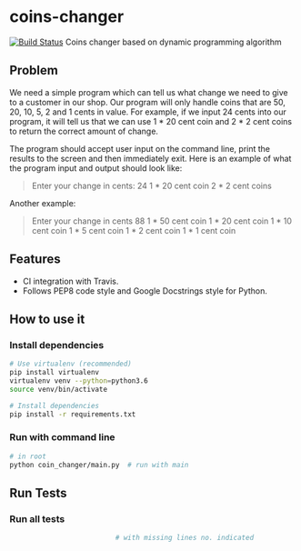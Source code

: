 # coins-changer
[![Build Status](https://travis-ci.org/egmontsong/coins-changer.svg?branch=master)](https://travis-ci.org/egmontsong/coins-changer)
Coins changer based on dynamic programming algorithm

## Problem
We need a simple program which can tell us what change we need to give
to a customer in our shop. Our program will only handle coins that are 50, 20,
10, 5, 2 and 1 cents in value. For example, if we input 24 cents into our
program, it will tell us that we can use 1 * 20 cent coin and 2 * 2 cent coins
to return the correct amount of change.

The program should accept user input on the command line, print the results to
the screen and then immediately exit. Here is an example of what the program
input and output should look like:

> Enter your change in cents:
> 24
> 1 * 20 cent coin
> 2 * 2 cent coins

Another example:

> Enter your change in cents
> 88
> 1 * 50 cent coin
> 1 * 20 cent coin
> 1 * 10 cent coin
> 1 * 5 cent coin
> 1 * 2 cent coin
> 1 * 1 cent coin

## Features
* CI integration with Travis.
* Follows PEP8 code style and Google Docstrings style for Python.

## How to use it
### Install dependencies
```bash
# Use virtualenv (recommended)
pip install virtualenv
virtualenv venv --python=python3.6
source venv/bin/activate

# Install dependencies
pip install -r requirements.txt
```

### Run with command line
```bash
# in root 
python coin_changer/main.py  # run with main
```

## Run Tests
### Run all tests
```bash
                          # with missing lines no. indicated
```

